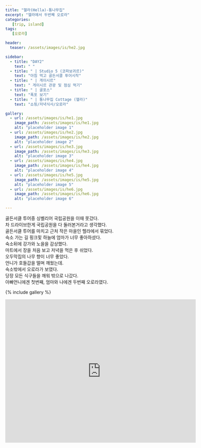 ```yaml
---
title: "헬라(Hella)-통나무집"
excerpt: "헬라에서 두번째 오로라"
categories:
   [trip, island]
tags:
   [오로라]

header:
  teaser: /assets/images/is/he2.jpg

sidebar:
  - title: "DAY2"
    text: " "
  - title: " | Studio 5 (코파보귀르)"
    text: "아침 먹고 골든서클 투어시작"
  - title: " | 게이시르"
    text: " 게이시르 관광 및 점심 먹기"
  - title: " | 굴포스"
    text: "폭포 보기"
  - title: " | 통나무집 Cottage (헬라)"
    text: "쇼핑/저녁식사/오로라" 

gallery:
  - url: /assets/images/is/he1.jpg
    image_path: /assets/images/is/he1.jpg
    alt: "placeholder image 1"
  - url: /assets/images/is/he2.jpg
    image_path: /assets/images/is/he2.jpg
    alt: "placeholder image 2"
  - url: /assets/images/is/he3.jpg
    image_path: /assets/images/is/he3.jpg
    alt: "placeholder image 3"
  - url: /assets/images/is/he4.jpg
    image_path: /assets/images/is/he4.jpg
    alt: "placeholder image 4"
  - url: /assets/images/is/he5.jpg
    image_path: /assets/images/is/he5.jpg
    alt: "placeholder image 5"
  - url: /assets/images/is/he6.jpg
    image_path: /assets/images/is/he6.jpg
    alt: "placeholder image 6"

---
```

골든서클 투어중 싱벨리어 국립공원을 이때 못갔다.  
차 드라이브한게 국립공원을 다 둘러본거라고 생각했다.  
골든서클 투어를 마치고 근처 작은 마을인 헬라에서 묶었다.  
숙소 가는 길 핑크핓 하늘에 엄마가 너무 좋아하셨다.  
숙소뒤에 강가와 노을을 감상했다.  
마트에서 장을 처음 보고 저녁을 먹은 후 쉬었다.  
오두막집의 나무 향이 너무 좋았다.  
언니가 호들갑을 떨며 깨웠는데.  
숙소밖에서 오로라가 보였다.  
당장 모든 식구들을 깨워 밖으로 나갔다.  
아빠언니에겐 첫번째, 엄마와 나에겐 두번째 오로라였다.


{% include gallery  %}
<iframe src="https://www.google.com/maps/embed?pb=!1m28!1m12!1m3!1d223229.28793745683!2d-20.690106786787396!3d64.08053778597261!2m3!1f0!2f0!3f0!3m2!1i1024!2i768!4f13.1!4m13!3e0!4m5!1s0x48d6a574af45b6c9%3A0x2c6347db0b411601!2z6rW07Y-s7IqkIOyVhOydtOyKrOuegOuTnA!3m2!1d64.3270716!2d-20.1199478!4m5!1s0x48d6e5527e87039d%3A0xf3bb79c859710655!2zUmFuZ8OhcmJha2thciwg7JWE7J207Iqs656A65Oc!3m2!1d63.8339449!2d-20.404695!5e0!3m2!1sko!2skr!4v1556872261022!5m2!1sko!2skr" width="600" height="450" frameborder="0" style="border:0" allowfullscreen></iframe>
